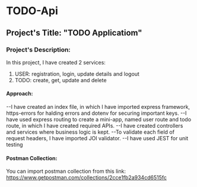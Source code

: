 # TODO-Api

## Project's Title: "TODO Applicatiom"

### Project's Description: 
In this project, I have created 2 services:
 1) USER:  registration, login, update details and logout
 2) TODO:  create, get, update and delete

#### Approach:

--I have created an index file, in which I have imported express framework, https-errors for halding errors and dotenv for securing important keys.
--I have used express routing to create a mini-app, named  user route and todo route, in which I have created required APIs.
--I have created controllers and services where business logic is kept.
--To validate each field of request headers, I have imported JOI validator.
--I have used JEST for unit testing



#### Postman Collection:

You can import postman collection from this link:
https://www.getpostman.com/collections/2cce1fb2a934cd6515fc